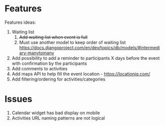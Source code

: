 # Features
Features ideas:
1. Waiting list
   1. ~~Add waiting list when event is full~~
   2. Must use another model to keep order of waiting list https://docs.djangoproject.com/en/dev/topics/db/models/#intermediary-manytomany 
2. Add possibility to add a reminder to participants X days before the event with confirmation by the participants
3. Add comments to activities
4. Add maps API to help fill the event location - https://locationiq.com/
5. Add filtering/ordering for activities/categories


# Issues
1. Calendar widget has bad display on mobile
3. Activities URL naming patterns are not logical
